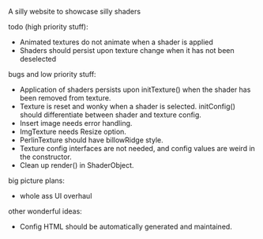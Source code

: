 A silly website to showcase silly shaders

todo (high priority stuff):
- Animated textures do not animate when a shader is applied
- Shaders should persist upon texture change when it has not been deselected

bugs and low priority stuff:
- Application of shaders persists upon initTexture() when the shader has been removed from texture.
- Texture is reset and wonky when a shader is selected. initConfig() should differentiate between shader and texture config.
- Insert image needs error handling.
- ImgTexture needs Resize option.
- PerlinTexture should have billowRidge style.
- Texture config interfaces are not needed, and config values are weird in the constructor.
- Clean up render() in ShaderObject.

big picture plans:
- whole ass UI overhaul

other wonderful ideas:
- Config HTML should be automatically generated and maintained.
